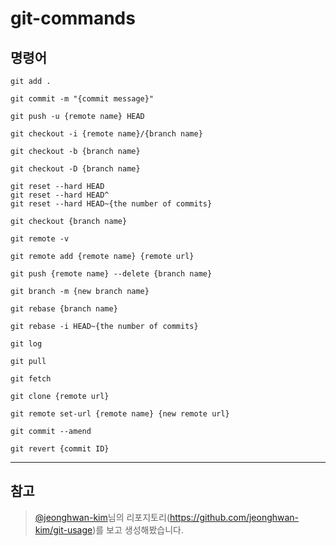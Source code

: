 # git-commands
## 명령어
```
git add .
```
```
git commit -m "{commit message}"
```
```
git push -u {remote name} HEAD
```
```
git checkout -i {remote name}/{branch name}
```
```
git checkout -b {branch name}
```
```
git checkout -D {branch name}
```
```
git reset --hard HEAD
git reset --hard HEAD^
git reset --hard HEAD~{the number of commits}
```
```
git checkout {branch name}
```
```
git remote -v
```
```
git remote add {remote name} {remote url}
```
```
git push {remote name} --delete {branch name}
```
```
git branch -m {new branch name}
```
```
git rebase {branch name}
```
```
git rebase -i HEAD~{the number of commits}
```
```
git log
```
```
git pull
```
```
git fetch
```
```
git clone {remote url}
```
```
git remote set-url {remote name} {new remote url}
```
```
git commit --amend
```
```
git revert {commit ID}
```
---

## 참고 
> [@jeonghwan-kim](https://github.com/jeonghwan-kim)님의 리포지토리(https://github.com/jeonghwan-kim/git-usage)를 보고 생성해봤습니다.
